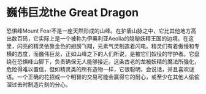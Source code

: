 # 巍伟巨龙the Great Dragon

恐惧峰Mount
Fear不是一座天然形成的山峰。在护盾山脉之中，它比其他地方高出数百码，它实际上是一个被称为伊奥利亚Aeolia的隐秘妖精王国的边境。在这里，闪亮的精灵依靠金色的翅膀飞翔，元素气灵制造着闪电。精灵们有着傲慢和专横的态度，而巍伟巨龙，正如山峰之下的人们所说，是被它们奴役的守护者。它盘绕在恐惧峰山脚下，负责确保无人能够接近。这条古老的龙被妖精的魔法所强化，危险得难以置信，但如精灵类的所有造物一样，它很聪明，会说话，并且喜欢谜语。一个正确的花招或一个明智的交易可能会赢得它的耐心，或至少在其他人偷偷溜过去时制造片刻的分心。
